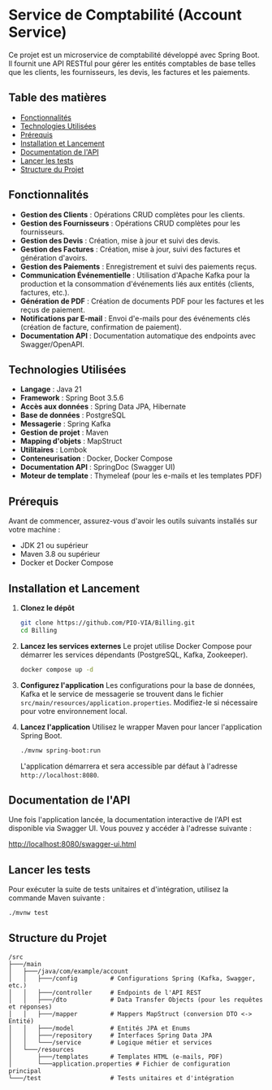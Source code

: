 # Service de Comptabilité (Account Service)

Ce projet est un microservice de comptabilité développé avec Spring Boot. Il fournit une API RESTful pour gérer les entités comptables de base telles que les clients, les fournisseurs, les devis, les factures et les paiements.

## Table des matières
- [Fonctionnalités](#fonctionnalités)
- [Technologies Utilisées](#technologies-utilisées)
- [Prérequis](#prérequis)
- [Installation et Lancement](#installation-et-lancement)
- [Documentation de l'API](#documentation-de-lapi)
- [Lancer les tests](#lancer-les-tests)
- [Structure du Projet](#structure-du-projet)

## Fonctionnalités
- **Gestion des Clients** : Opérations CRUD complètes pour les clients.
- **Gestion des Fournisseurs** : Opérations CRUD complètes pour les fournisseurs.
- **Gestion des Devis** : Création, mise à jour et suivi des devis.
- **Gestion des Factures** : Création, mise à jour, suivi des factures et génération d'avoirs.
- **Gestion des Paiements** : Enregistrement et suivi des paiements reçus.
- **Communication Événementielle** : Utilisation d'Apache Kafka pour la production et la consommation d'événements liés aux entités (clients, factures, etc.).
- **Génération de PDF** : Création de documents PDF pour les factures et les reçus de paiement.
- **Notifications par E-mail** : Envoi d'e-mails pour des événements clés (création de facture, confirmation de paiement).
- **Documentation API** : Documentation automatique des endpoints avec Swagger/OpenAPI.

## Technologies Utilisées
- **Langage** : Java 21
- **Framework** : Spring Boot 3.5.6
- **Accès aux données** : Spring Data JPA, Hibernate
- **Base de données** : PostgreSQL
- **Messagerie** : Spring Kafka
- **Gestion de projet** : Maven
- **Mapping d'objets** : MapStruct
- **Utilitaires** : Lombok
- **Conteneurisation** : Docker, Docker Compose
- **Documentation API** : SpringDoc (Swagger UI)
- **Moteur de template** : Thymeleaf (pour les e-mails et les templates PDF)

## Prérequis
Avant de commencer, assurez-vous d'avoir les outils suivants installés sur votre machine :
- JDK 21 ou supérieur
- Maven 3.8 ou supérieur
- Docker et Docker Compose

## Installation et Lancement

1.  **Clonez le dépôt**
    ```bash
    git clone https://github.com/PIO-VIA/Billing.git
    cd Billing
    ```

2.  **Lancez les services externes**
    Le projet utilise Docker Compose pour démarrer les services dépendants (PostgreSQL, Kafka, Zookeeper).
    ```bash
    docker compose up -d
    ```

3.  **Configurez l'application**
    Les configurations pour la base de données, Kafka et le service de messagerie se trouvent dans le fichier `src/main/resources/application.properties`. Modifiez-le si nécessaire pour votre environnement local.

4.  **Lancez l'application**
    Utilisez le wrapper Maven pour lancer l'application Spring Boot.
    ```bash
    ./mvnw spring-boot:run
    ```
    L'application démarrera et sera accessible par défaut à l'adresse `http://localhost:8080`.

## Documentation de l'API
Une fois l'application lancée, la documentation interactive de l'API est disponible via Swagger UI. Vous pouvez y accéder à l'adresse suivante :

[http://localhost:8080/swagger-ui.html](http://localhost:8080/swagger-ui.html)

## Lancer les tests
Pour exécuter la suite de tests unitaires et d'intégration, utilisez la commande Maven suivante :
```bash
./mvnw test
```

## Structure du Projet
```
/src
├───/main
│   ├───/java/com/example/account
│   │   ├───/config         # Configurations Spring (Kafka, Swagger, etc.)
│   │   ├───/controller     # Endpoints de l'API REST
│   │   ├───/dto            # Data Transfer Objects (pour les requêtes et réponses)
│   │   ├───/mapper         # Mappers MapStruct (conversion DTO <-> Entité)
│   │   ├───/model          # Entités JPA et Enums
│   │   ├───/repository     # Interfaces Spring Data JPA
│   │   └───/service        # Logique métier et services
│   └───/resources
│       ├───/templates      # Templates HTML (e-mails, PDF)
│       └───application.properties # Fichier de configuration principal
└───/test                   # Tests unitaires et d'intégration
```
